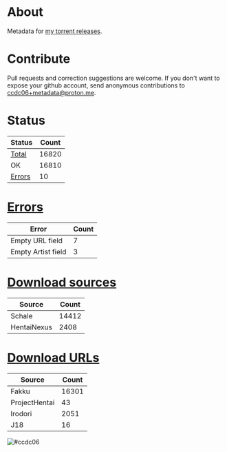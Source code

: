 # About
Metadata for [my torrent releases](https://sukebei.nyaa.si/?q=CCDC06).

# Contribute
Pull requests and correction suggestions are welcome. If you don't want to expose your github account, send anonymous contributions to [ccdc06+metadata@proton.me](mailto:ccdc06+metadata@proton.me).

<!-- [Status] -->
# Status
|Status|Count|
|-|-|
|[Total](indexes/list.csv)|16820|
|OK|16810|
|[Errors](indexes/errors.csv)|10|

# [Errors](indexes/errors.csv)
|Error|Count|
|-|-|
|Empty URL field|7|
|Empty Artist field|3|

# [Download sources](indexes/downloadSource.csv)
|Source|Count|
|-|-|
|Schale|14412|
|HentaiNexus|2408|

# [Download URLs](indexes/urlSource.csv)
|Source|Count|
|-|-|
|Fakku|16301|
|ProjectHentai|43|
|Irodori|2051|
|J18|16|
<!-- [/Status] -->

![#ccdc06](https://placehold.co/15x15/ccdc06/ccdc06.png)

